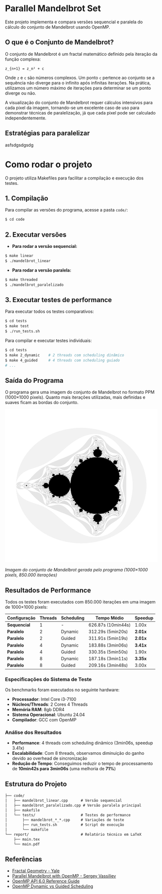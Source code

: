 # Parallel Mandelbrot Set

Este projeto implementa e compara versões sequencial e paralela do cálculo do conjunto de Mandelbrot usando OpenMP.

## O que é o Conjunto de Mandelbrot?

O conjunto de Mandelbrot é um fractal matemático definido pela iteração da função complexa:

```
z_{n+1} = z_n² + c
```

Onde `z` e `c` são números complexos. Um ponto `c` pertence ao conjunto se a sequência não diverge para o infinito após infinitas iterações. Na prática, utilizamos um número máximo de iterações para determinar se um ponto diverge ou não.

A visualização do conjunto de Mandelbrot requer cálculos intensivos para cada pixel da imagem, tornando-se um excelente caso de uso para demonstrar técnicas de paralelização, já que cada pixel pode ser calculado independentemente.

## Estratégias para paralelizar

asfsdgsdgsdg

# Como rodar o projeto

O projeto utiliza Makefiles para facilitar a compilação e execução dos testes.

## 1. Compilação

Para compilar as versões do programa, acesse a pasta `code/`:

```bash
$ cd code
```

## 2. Executar versões

- **Para rodar a versão sequencial:**

```bash
$ make linear
$ ./mandelbrot_linear
```

- **Para rodar a versão paralela:**

```bash
$ make threaded
$ ./mandelbrot_paralelizado
```

## 3. Executar testes de performance

Para executar todos os testes comparativos:

```bash
$ cd tests
$ make test
$ ./run_tests.sh
```

Para compilar e executar testes individuais:

```bash
$ cd tests
$ make 2_dynamic    # 2 threads com scheduling dinâmico
$ make 4_guided     # 4 threads com scheduling guiado
# ...
```

## Saída do Programa

O programa gera uma imagem do conjunto de Mandelbrot no formato PPM (1000×1000 pixels). Quanto mais iterações utilizadas, mais definidas e suaves ficam as bordas do conjunto.

![Conjunto de Mandelbrot gerado com 850.000 iterações](images/mandelbrot.png)

*Imagem do conjunto de Mandelbrot gerada pelo programa (1000×1000 pixels, 850.000 iterações)*

## Resultados de Performance

Todos os testes foram executados com 850.000 iterações em uma imagem de 1000×1000 pixels:

| Configuração | Threads | Scheduling | Tempo Médio | Speedup |
|--------------|---------|------------|-------------|---------|
| **Sequencial** | 1 | - | 626.87s (10min44s) | 1.00x |
| **Paralelo** | 2 | Dynamic | 312.29s (5min20s) | **2.01x** |
| **Paralelo** | 2 | Guided | 311.91s (5min19s) | **2.01x** |
| **Paralelo** | 4 | Dynamic | 183.88s (3min06s) | **3.41x** |
| **Paralelo** | 4 | Guided | 330.35s (5min50s) | 1.90x |
| **Paralelo** | 8 | Dynamic | 187.18s (3min11s) | **3.35x** |
| **Paralelo** | 8 | Guided | 209.16s (3min48s) | 3.00x |

### Especificações do Sistema de Teste

Os benchmarks foram executados no seguinte hardware:
- **Processador**: Intel Core i3-7100
- **Núcleos/Threads**: 2 Cores 4 Threads
- **Memória RAM**: 8gb DDR4
- **Sistema Operacional**: Ubuntu 24.04
- **Compilador**: GCC com OpenMP

### Análise dos Resultados

- **Performance**: 4 threads com scheduling dinâmico (3min06s, speedup 3.41x)
- **Escalabilidade**: Com 8 threads, observamos diminuição do ganho devido ao overhead de sincronização
- **Redução de Tempo**: Conseguimos reduzir o tempo de processamento de **10min42s para 3min06s** (uma melhoria de **71%**)

## Estrutura do Projeto

```
├── code/
│   ├── mandelbrot_linear.cpp      # Versão sequencial
│   ├── mandelbrot_paralelizado.cpp # Versão paralela principal
│   ├── makefile
│   └── tests/                     # Testes de performance
│       ├── mandelbrot_*_*.cpp     # Variações de teste
│       ├── run_tests.sh           # Script de execução
│       └── makefile
└── report/                        # Relatório técnico em LaTeX
    ├── main.tex
    └── main.pdf
```

## Referências

- [Fractal Geometry - Yale](https://gauss.math.yale.edu/public_html/People/frame/Fractals/MandelSet/welcome.html)
- [Parallel Mandelbrot with OpenMP - Sergey Vassiliev](https://ssvassiliev.github.io/Summer_School_OpenMP/08-mandel/index.html)
- [OpenMP API 6.0 Reference Guide](https://www.openmp.org/wp-content/uploads/OpenMP-RefGuide-6.0-OMP60SC24-web.pdf)
- [OpenMP Dynamic vs Guided Scheduling](https://stackoverflow.com/questions/42970700/openmp-dynamic-vs-guided-scheduling)

